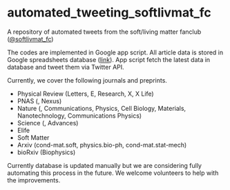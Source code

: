 # automated_tweeting_softlivmat_fc
A repository of automated tweets from the soft/living matter fanclub ([@softlivmat_fc](https://twitter.com/softlivmat_fc))

The codes are implemented in Google app script. All article data is stored in Google spreadsheets database ([link](https://docs.google.com/spreadsheets/d/e/2PACX-1vQbuHXoyAPtPZTyroM-FWdZnM9L2aUoUjAPHJrzEkSCZi3A6zBceW9bxYA2RANR8wrj8R_mF6lJ3rxO/pubhtml)). App script fetch the latest data in database and tweet them via Twitter API.

Currently, we cover the following journals and preprints.
* Physical Review (Letters, E, Research, X, X Life)
* PNAS (, Nexus)
* Nature (, Communications, Physics, Cell Biology, Materials, Nanotechnology, Communications Physics)
* Science (, Advances)
* Elife
* Soft Matter
* Arxiv (cond-mat.soft, physics.bio-ph, cond-mat.stat-mech)
* bioRxiv (Biophysics)

Currently database is updated manually but we are considering fully automating this process in the future. We welcome volunteers to help with the improvements.
